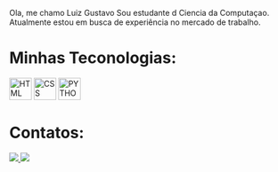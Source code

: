 Ola, me chamo Luiz Gustavo
Sou estudante d Ciencia da Computaçao. Atualmente estou em busca de experiência no mercado de trabalho.

<h1>Minhas Teconologias:</h1>
<div>
<img src="https://cdn.jsdelivr.net/gh/devicons/devicon/icons/html5/html5-original-wordmark.svg" width="40" height="40" title="HTML"/>
<img src="https://cdn.jsdelivr.net/gh/devicons/devicon/icons/css3/css3-original-wordmark.svg" width="40" height="40" title="CSS"/>
<img src="https://cdn.jsdelivr.net/gh/devicons/devicon/icons/python/python-original-wordmark.svg" width="40" height="40" title="PYTHON"/> 

 
</div>
<h1>Contatos:</h1>
<div>
<a href="https://www.linkedin.com/in/vinicius-henrique-benassuli-lima-614261248/" target="_blank"> <img src="https://www.linkedin.com/in/luiz-gustavo-a34a28267"/> </a>
  <a href = luizgut2016@gmail.com><img src="https://img.shields.io/badge/Gmail-D14836?style=for-the-badge&logo=gmail&logoColor=white" target="_blank"></a>
  </div>
